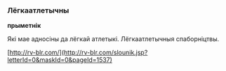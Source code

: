 ### Лёгкаатлетычны
**прыметнік**

Які мае адносіны да лёгкай атлетыкі. Лёгкаатлетычныя спаборніцтвы.

<a rel="author">[http://rv-blr.com/](http://rv-blr.com/slounik.jsp?letterId=0&maskId=0&pageId=1537)</a>
